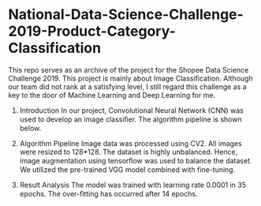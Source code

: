 # National-Data-Science-Challenge-2019-Product-Category-Classification
This repo serves as an archive of the project for the Shopee Data Science Challenge 2019. This project is mainly about Image Classification. Although our team did not rank at a satisfying level, I still regard this challenge as a key to the door of Machine Learning and Deep Learning for me.

1. Introduction 
In our project, Convolutional Neural Network (CNN) was used to develop an image classiﬁer. The algorithm pipeline is shown below.

2. Algorithm Pipeline 
Image data was processed using CV2. All images were resized to 128*128. 
The dataset is highly unbalanced. Hence, image augmentation using tensorﬂow was used to balance the dataset. We utilized the pre-trained VGG model combined with fine-tuning.

3. Result Analysis 
The model was trained with learning rate 0.0001 in 35 epochs. The over-ﬁtting has occurred after 14 epochs.

